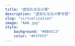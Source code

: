```yaml
---
title: "虚拟化与云计算"
description: "虚拟化与云计算专题"
slug: "virtualization"
image: "AAA.jpg"
style:
    background: "#8B4513"
    color: "#FFFFFF"
---
```

